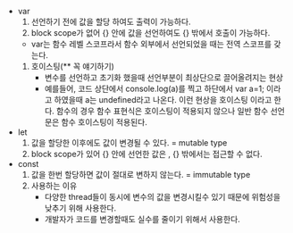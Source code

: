 - var
    1. 선언하기 전에 값을 할당 하여도 출력이 가능하다. 
    2. block scope가 없어 {} 안에 값을 선언하여도 {} 밖에서 호출이 가능하다. 
    - var는 함수 레벨 스코프라서 함수 외부에서 선언되었을 때는 전역 스코프를 갖는다.
    1. 호이스팅(** 꼭 얘기하기)
        - 변수를 선언하고 초기화 했을때 선언부분이 최상단으로 끌어올려지는 현상
        - 예를들어, 코드 상단에서 console.log(a)를 찍고 하단에서 var a=1; 이라고 하였을때 a는 undefined라고 나온다. 이런 현상을 호이스팅 이라고 한다. 함수의 경우 함수 표현식은 호이스팅이 적용되지 않으나 일반 함수 선언문은 함수 호이스팅이 적용된다.
- let
    1. 값을 할당한 이후에도 값이 변경될 수 있다. = mutable type
    2. block scope가 있어 {} 안에 선언한 값은 , {} 밖에서는 접근할 수 없다.
- const
    1. 값을 한번 할당하면 값이 절대로 변하지 않는다. = immutable type 
    2. 사용하는 이유
        - 다양한 thread들이 동시에 변수의 값을 변경시킬수 있기 때문에 위험성을 낮추기 위해 사용한다.
        - 개발자가 코드를 변경할때도 실수를 줄이기 위해서 사용한다.